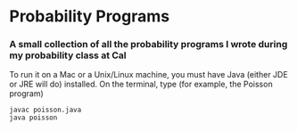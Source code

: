 Probability Programs
===================

### A small collection of all the probability programs I wrote during my probability class at Cal

To run it on a Mac or a Unix/Linux machine, you must have Java (either JDE or JRE will do) installed. On the terminal, type (for example, the Poisson program)
   
    javac poisson.java
    java poisson